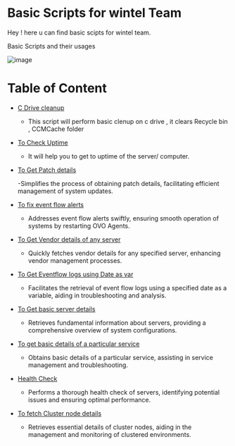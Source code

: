 # Basic Scripts for wintel Team 
Hey ! here u can find basic scipts for wintel team.

 Basic Scripts and their usages  
 
 ![image](https://github.com/nitindotcom/Wintel/assets/71180362/b90689bf-3209-4809-a70a-c1ddd416dbe0)

# Table of Content
- [C Drive cleanup](Scripts/Cdrive.md)
  
    - This script will perform basic clenup on c drive , it clears Recycle bin , CCMCache folder

- [To Check Uptime](Scripts/UpTime.md)
  
    - It will help you to get to uptime of the server/ computer.

- [To Get Patch details](Scripts/PatchDetails.md)

   -Simplifies the process of obtaining patch details, facilitating efficient management of system updates.

- [To fix event flow alerts](Scripts/OVOagentRestart.md)

   - Addresses event flow alerts swiftly, ensuring smooth operation of systems by restarting OVO Agents.


- [To Get Vendor details of any server](Scripts/VendorDetailComp.md)

   - Quickly fetches vendor details for any specified server, enhancing vendor management processes.

- [To Get Eventflow logs using Date as var](Scripts/logsByDate.md)

   - Facilitates the retrieval of event flow logs using a specified date as a variable, aiding in troubleshooting and analysis.


- [To Get basic server details](Scripts/ServerDetails.md)

    - Retrieves fundamental information about servers, providing a comprehensive overview of system configurations.

- [To get basic details of a particular service](Scripts/ServiceDetail.md)

    - Obtains basic details of a particular service, assisting in service management and troubleshooting.

- [Health Check](Scripts/HealthCheck.md)

    - Performs a thorough health check of servers, identifying potential issues and ensuring optimal performance.

- [To fetch Cluster node details](Scripts/ClusterNodeDetails.md)

    - Retrieves essential details of cluster nodes, aiding in the management and monitoring of clustered environments.
